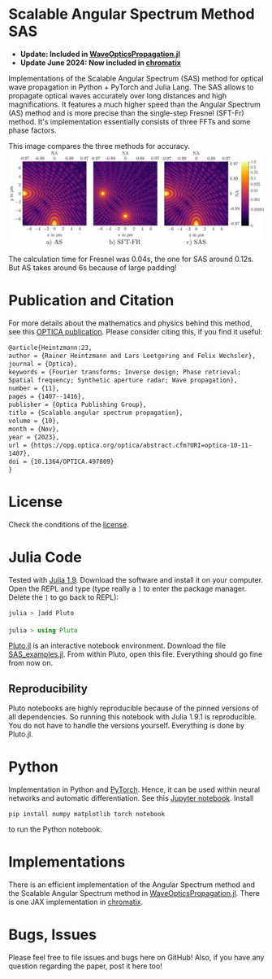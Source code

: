# Scalable Angular Spectrum Method SAS
* **Update: Included in [WaveOpticsPropagation.jl](https://github.com/JuliaPhysics/WaveOpticsPropagation.jl)**
* **Update June 2024: Now included in [chromatix](https://github.com/chromatix-team/chromatix)**


Implementations of the Scalable Angular Spectrum (SAS) method for optical wave propagation in Python + PyTorch and Julia Lang.
The SAS allows to propagate optical waves accurately over long distances and high magnifications. 
It features a much higher speed than the Angular Spectrum (AS) method and is more precise than the single-step Fresnel (SFT-Fr) method.
It's implementation essentially consists of three FFTs and some phase factors.

This image compares the three methods for accuracy.
![](example.png)

The calculation time for Fresnel was 0.04s, the one for SAS around 0.12s. But AS takes around 6s because of large padding!

# Publication and Citation
For more details about the mathematics and physics behind this method, see this [OPTICA publication](https://opg.optica.org/optica/fulltext.cfm?uri=optica-10-11-1407&id=541154).
Please consider citing this, if you find it useful:
```
@article{Heintzmann:23,
author = {Rainer Heintzmann and Lars Loetgering and Felix Wechsler},
journal = {Optica},
keywords = {Fourier transforms; Inverse design; Phase retrieval; Spatial frequency; Synthetic aperture radar; Wave propagation},
number = {11},
pages = {1407--1416},
publisher = {Optica Publishing Group},
title = {Scalable angular spectrum propagation},
volume = {10},
month = {Nov},
year = {2023},
url = {https://opg.optica.org/optica/abstract.cfm?URI=optica-10-11-1407},
doi = {10.1364/OPTICA.497809}
}
```

# License
Check the conditions of the [license](LICENSE).


# Julia Code
Tested with [Julia 1.9](https://julialang.org/downloads/). Download the software and install it on your computer. 
Open the REPL and type (type really a `]` to enter the package manager. Delete the `]` to go back to REPL):
```julia
julia > ]add Pluto

julia > using Pluto
```
[Pluto.jl](https://github.com/fonsp/Pluto.jl) is an interactive notebook environment.
Download the file [SAS_examples.jl](SAS_examples.jl). From within Pluto, open this file.
Everything should go fine from now on.

## Reproducibility
Pluto notebooks are highly reproducible because of the pinned versions of all dependencies. So running this notebook with Julia 1.9.1 is reproducible. You do not have to handle the versions yourself. Everything is done by Pluto.jl.

# Python
Implementation in Python and [PyTorch](https://pytorch.org/). Hence, it can be used within neural networks and automatic differentiation.
See this [Jupyter notebook](SAS_pytorch.ipynb).
Install
```
pip install numpy matplotlib torch notebook
```
to run the Python notebook.

# Implementations
There is an efficient implementation of the Angular Spectrum method and the Scalable Angular Spectrum method in [WaveOpticsPropagation.jl](https://github.com/JuliaPhysics/WaveOpticsPropagation.jl/).
There is one JAX implementation in [chromatix](https://github.com/chromatix-team/chromatix).


# Bugs, Issues
Please feel free to file issues and bugs here on GitHub! Also, if you have any question regarding the paper, post it here too!
